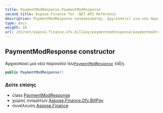 ```yaml
---
title: PaymentModResponse.PaymentModResponse
second_title: Aspose.Finance for .NET API Reference
description: PaymentModResponse κατασκευαστής. Αρχικοποιεί μια νέα παρουσία τουPaymentModResponse τάξη.
type: docs
weight: 10
url: /el/net/aspose.finance.ofx.billpay/paymentmodresponse/paymentmodresponse/
---
```

## PaymentModResponse constructor

Αρχικοποιεί μια νέα παρουσία του[`PaymentModResponse`](../) τάξη.

```csharp
public PaymentModResponse()
```

### Δείτε επίσης

* class [PaymentModResponse](../)
* χώρος ονομάτων [Aspose.Finance.Ofx.BillPay](../../paymentmodresponse/)
* συνέλευση [Aspose.Finance](../../../)


